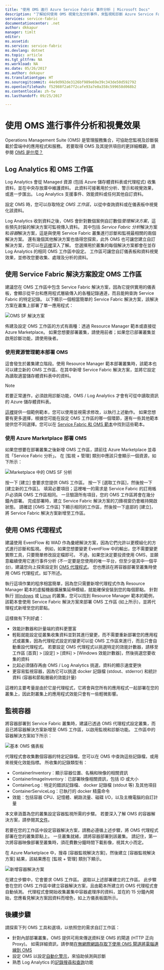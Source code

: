 ```yaml
---
title: "使用 OMS 進行 Azure Service Fabric 事件分析 | Microsoft Docs"
description: "了解如何使用 OMS 視覺化及分析事件，來監視和診斷 Azure Service Fabric 叢集。"
services: service-fabric
documentationcenter: .net
author: dkkapur
manager: timlt
editor: 
ms.assetid: 
ms.service: service-fabric
ms.devlang: dotnet
ms.topic: article
ms.tgt_pltfrm: NA
ms.workload: NA
ms.date: 05/26/2017
ms.author: dekapur
ms.translationtype: HT
ms.sourcegitcommit: 44e9d992de3126bf989e69e39c343de50d592792
ms.openlocfilehash: f52988f2a67f2cafe93a7e0a358c599658d068b2
ms.contentlocale: zh-tw
ms.lasthandoff: 09/25/2017

---
```


# <a name="event-analysis-and-visualization-with-oms"></a>使用 OMS 進行事件分析和視覺效果

Operations Management Suite (OMS) 是管理服務集合，可協助您監視及診斷裝載於雲端中的應用程式和服務。 若要取得 OMS 及其提供項目的更詳細概觀，請參閱 [OMS 是什麼？](../operations-management-suite/operations-management-suite-overview.md)

## <a name="log-analytics-and-the-oms-workspace"></a>Log Analytics 和 OMS 工作區

Log Analytics 會從 Managed 資源 (包括 Azure 儲存體資料表或代理程式) 收集資料，並在中央存放庫中維護資料。 此資料可接著用於分析、警示和視覺效果，或進一步匯出。 Log Analytics 支援事件、效能資料或任何其他自訂資料。

設定 OMS 時，您可以存取特定 *OMS 工作區*，以從中查詢資料或在儀表板中視覺化該資料。

Log Analytics 收到資料之後，OMS 會針對數個案例自訂數個*管理解決方案*，這些預先封裝的解決方案可監視傳入資料。 其中包括 *Service Fabric 分析*解決方案和*容器*解決方案，這是與使用 Service Fabric 叢集進行診斷和監視最相關的兩個解決方案。 還有幾個其他解決方案也值得您探索，此外 OMS 也可讓您建立自訂解決方案，您可以在[這裡](../operations-management-suite/operations-management-suite-solutions.md)深入了解。 您選擇用於叢集的每個解決方案都會在並存 Log Analytics 的相同 OMS 工作區中設定。 工作區可讓您自訂儀表板和資料視覺效果，並修改您要收集、處理及分析的資料。

## <a name="setting-up-an-oms-workspace-with-the-service-fabric-solution"></a>使用 Service Fabric 解決方案設定 OMS 工作區

建議您在 OMS 工作區中包含 Service Fabric 解決方案，因為它提供實用的儀表板，會顯示從平台和應用程式層級傳入的各種記錄通道，而且能夠查詢 Service Fabric 的特定記錄。 以下顯示一個相當簡單的 Service Fabric 解決方案，該解決方案在叢集上部署了單一應用程式：

![OMS SF 解決方案](media/service-fabric-diagnostics-event-analysis-oms/service-fabric-solution.png)

佈建及設定 OMS 工作區的方式有兩種：透過 Resource Manager 範本或直接從 Azure Marketplace。 如果您想要部署叢集，請使用前者；如果您已部署叢集並啟用診斷功能，請使用後者。

### <a name="deploying-oms-using-a-resource-management-template"></a>使用資源管理範本部署 OMS

這會發生於叢集建立階段。使用 Resource Manager 範本部署叢集時，該範本也可以建立新的 OMS 工作區、在其中新增 Service Fabric 解決方案，並將它設定為讀取適當儲存體資料表中的資料。

>[!NOTE]
>若要正常運作，必須啟用診斷功能，OMS / Log Analytics 才會有可從中讀取資訊的 Azure 儲存體資料表。

[這裡](https://azure.microsoft.com/resources/templates/service-fabric-oms/)提供一個範例範本，您可以使用並視需求修改，以執行上述動作。 如果您想要有更多選擇，根據您可能在設定 OMS 工作區的哪一個環節，還有一些其他範本提供您不同選擇。您可以在 [Service Fabric 和 OMS 範本](https://azure.microsoft.com/resources/templates/?term=service+fabric+OMS)中找到這些範本。

### <a name="deploying-oms-using-through-azure-marketplace"></a>使用 Azure Marketplace 部署 OMS

如果您想要在部署叢集之後新增 OMS 工作區，請前往 Azure Marketplace 並尋找「Service Fabric 分析」。 在 [監視 + 管理] 類別中應該只會顯示一個資源，如下所示：

![Marketplace 中的 OMS SF 分析](media/service-fabric-diagnostics-event-analysis-oms/service-fabric-analytics.png)

按一下 [建立] 會要求您提供 OMS 工作區。 按一下 [選取工作區]，然後按一下 [建立新的工作區]。 填寫必要項目；這裡唯一的需求是 Service Fabric 的訂用帳戶必須與 OMS 工作區相同。 一旦驗證所有項目，您的 OMS 工作區將會在幾分鐘內部署。 完成部署時，建立 Service Fabric 解決方案的刀鋒視窗仍會維持開啟狀態。 請確認 [OMS 工作區] 下顯示相同的工作區，然後按一下底部的 [建立]，將 Service Fabric 解決方案新增至工作區。

## <a name="using-the-oms-agent"></a>使用 OMS 代理程式

建議使用 EventFlow 和 WAD 作為彙總解決方案，因為它們允許以更模組化的方式進行診斷和監視。 例如，如果您想要變更 EventFlow 中的輸出，您不需要變更實際工具，只要簡單修改設定檔即可。 不過，如果您決定要投資使用 OMS，並願意繼續使用它進行事件分析 (不一定要是您使用的唯一平台，但至少是其中一個平台)，建議您向上探索設定到 [OMS 代理程式](../log-analytics/log-analytics-windows-agents.md)。 您也應該在將容器部署至叢集時使用 OMS 代理程式，如下所述。

執行這項作業的程序相當簡單，因為您只需要新增代理程式作為 Resource Manager 範本的虛擬機器擴展集延伸模組，就能確保安裝到您的每個節點。 針對執行 [Windows](https://github.com/ChackDan/Service-Fabric/tree/master/ARM%20Templates/SF%20OMS%20Samples/Windows) 或 [Linux](https://github.com/ChackDan/Service-Fabric/tree/master/ARM%20Templates/SF%20OMS%20Samples/Linux) 的叢集，您可以找到 Resource Manager 範本的範例，該範本會使用 Service Fabric 解決方案來部署 OMS 工作區 (如上所示)，並將代理程式新增至您的節點。

這樣做有下列好處：

* 效能計數器和計量端的資料更豐富
* 輕鬆就能設定從叢集收集資料並對其進行變更，而不需要重新部署您的應用程式或叢集，因為代理程式設定的變更可以從 OMS 工作區來進行，而且只會自動重設代理程式。 若要設定 OMS 代理程式以挑選特定的效能計數器，請移至工作區 [首頁] > [設定] > [資料] > [Windows 效能計數器]，然後挑選您要收集的資料
* 比起必須儲存再由 OMS / Log Analytics 挑選，資料的顯示速度更快
* 更容易監視容器，因為它可以挑選 docker 記錄檔 (stdout、stderror) 和統計資料 (容器和節點層級的效能計量)

這裡的主要考量是由於它是代理程式，它將會與您所有的應用程式一起部署在您的叢集上，因此對叢集上的應用程式效能只會有一些輕微影響。

## <a name="monitoring-containers"></a>監視容器

將容器部署到 Service Fabric 叢集時，建議已透過 OMS 代理程式設定叢集，而且已將容器解決方案新增至 OMS 工作區，以啟用監視和診斷功能。 工作區中的容器解決方案如下所示：

![基本 OMS 儀表板](./media/service-fabric-diagnostics-event-analysis-oms/oms-containers-dashboard.png)

代理程式會收集數個容器的特定記錄檔，您可以在 OMS 中查詢這些記錄檔，或用來視覺化效能指標。 所收集的記錄類型有：

* ContainerInventory︰顯示容器位置、名稱和映像的相關資訊
* ContainerImageInventory︰已部署映像相關資訊，包括 ID 或大小
* ContainerLog︰特定的錯誤記錄檔、 docker 記錄檔 (stdout 等) 及其他項目
* ContainerServiceLog：已執行的 docker 精露命令
* 效能︰包括容器 CPU、記憶體、網路流量、磁碟 I/O，以及主機電腦的自訂計量

本文章涵蓋為您的叢集設定容器監視所需的步驟。 若要深入了解 OMS 的容器解決方案，請參閱其[文件](../log-analytics/log-analytics-containers.md)。

若要在您的工作區中設定容器解決方案，請務必遵循上述步驟，將 OMS 代理程式部署在您的叢集節點上。 一旦叢集就緒，請將容器部署到該叢集。 請記住，第一次將容器映像部署至叢集時，須花費數分鐘時間下載影像，視其大小而定。

在 Azure Marketplace 中，搜尋 [容器監視解決方案]，然後建立 [容器監視解決方案]  結果，該結果應在 [監視 + 管理] 類別下顯示。

![新增容器解決方案](./media/service-fabric-diagnostics-event-analysis-oms/containers-solution.png)

在建立步驟中，它會要求 OMS 工作區。 選取以上述部署建立的工作區。 此步驟會在您的 OMS 工作區中建立容器解決方案，且由範本所建立的 OMS 代理程式會自動偵測。 代理程式會開始收集叢集中容器處理序的資料，並在約 15 分鐘內開始，您應看見解決方案因資料而增色，如上方儀表板圖所示。


## <a name="next-steps"></a>後續步驟

請探索下列 OMS 工具和選項，以依照您的需求自訂工作區：

* 針對內部部署叢集，OMS 提供可用來傳送資料至 OMS 的閘道 (HTTP 正向 Proxy)。 如需詳細資訊，請參閱[在無網際網路存取下使用 OMS 閘道將電腦連線到 OMS](../log-analytics/log-analytics-oms-gateway.md)
* 設定 OMS 以設定[自動化警示](../log-analytics/log-analytics-alerts.md)，來協助偵測與診斷
* 熟悉 Log Analytics 的[記錄搜尋和查詢](../log-analytics/log-analytics-log-searches.md)功能
